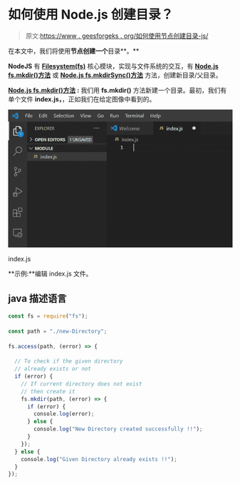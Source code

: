 # 如何使用 Node.js 创建目录？

> 原文:[https://www . geesforgeks . org/如何使用节点创建目录-js/](https://www.geeksforgeeks.org/how-to-create-a-directory-using-node-js/)

在本文中，我们将使用**节点创建一个**目录**。**

**NodeJS** 有 **[Filesystem(fs)](https://www.geeksforgeeks.org/node-js-file-system/)** 核心模块，实现与文件系统的交互，有 **[Node.js fs.mkdir()方法](https://www.geeksforgeeks.org/node-js-fs-mkdir-method/)** 或 **[Node.js fs.mkdirSync()方法](https://www.geeksforgeeks.org/node-js-fs-mkdirSync-method/)** 方法，创建新目录/父目录。

**[Node.js fs.mkdir()方法](https://www.geeksforgeeks.org/node-js-fs-mkdir-method/) :** 我们用 **fs.mkdir()** 方法新建一个目录。最初，我们有单个文件 **index.js，**，正如我们在给定图像中看到的。

![](img/d9a6e8270b7f047342d5850268806de1.png)

index.js

**示例:**编辑 index.js 文件。

## java 描述语言

```js
const fs = require("fs");

const path = "./new-Directory";

fs.access(path, (error) => {

  // To check if the given directory 
  // already exists or not
  if (error) {
    // If current directory does not exist
    // then create it
    fs.mkdir(path, (error) => {
      if (error) {
        console.log(error);
      } else {
        console.log("New Directory created successfully !!");
      }
    });
  } else {
    console.log("Given Directory already exists !!");
  }
});
```